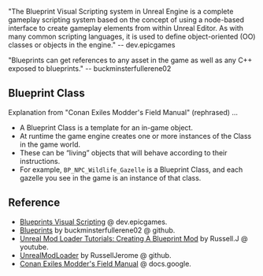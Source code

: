 
"The Blueprint Visual Scripting system in Unreal Engine is a complete gameplay scripting system based on the concept of using a node-based interface to create gameplay elements from within Unreal Editor. As with many common scripting languages, it is used to define object-oriented (OO) classes or objects in the engine." -- dev.epicgames

"Blueprints can get references to any asset in the game as well as any C++ exposed to blueprints." -- buckminsterfullerene02

## Blueprint Class

Explanation from "Conan Exiles Modder's Field Manual" (rephrased) ...

- A Blueprint Class is a template for an in-game object.
- At runtime the game engine creates one or more instances of the Class in the game world.
- These can be “living” objects that will behave according to their instructions.
- For example, `BP_NPC_Wildlife_Gazelle` is a Blueprint Class, and each gazelle you see in the game is an instance of that class.


## Reference

- [Blueprints Visual Scripting](https://dev.epicgames.com/documentation/en-us/unreal-engine/blueprints-visual-scripting-in-unreal-engine) @ dev.epicgames.
- [Blueprints](https://buckminsterfullerene02.github.io/dev-guide/Basis/Blueprints.html) by buckminsterfullerene02 @ github.
- [Unreal Mod Loader Tutorials: Creating A Blueprint Mod](https://www.youtube.com/watch?v=fB3yT85XhVA&t=2s) by Russell.J @ youtube.
- [UnrealModLoader](https://github.com/RussellJerome/UnrealModLoader) by RussellJerome @ github.
- [Conan Exiles Modder's Field Manual](https://docs.google.com/document/d/1BV9OGwnOn-1jxfTw3vX5S_taNQySpAvZ8Lb1oBTOurY/edit?tab=t.0) @ docs.google.
